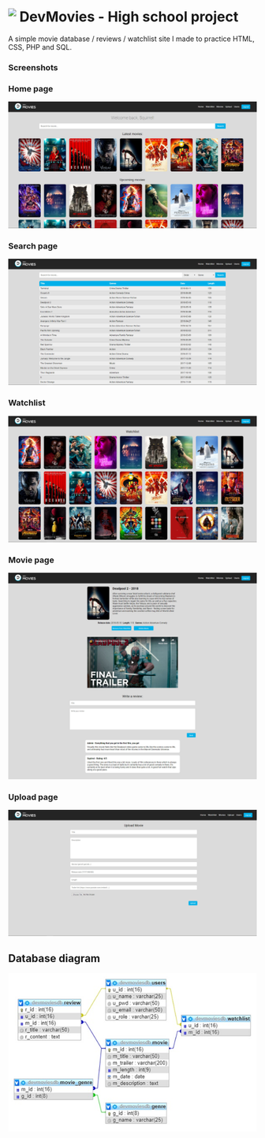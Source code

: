 #  <img align="top" height=40 src="resources/logo.ico"/> DevMovies - High school project 

<p>A simple movie database / reviews / watchlist site I made to practice HTML, CSS, PHP and SQL.</p>

### Screenshots

### Home page
<img src="readme images/Home.jpg"/>

### Search page
<img src="readme images/Search.jpg"/>

### Watchlist
<img src="readme images/Watchlist.jpg"/>

### Movie page
<img src="readme images/Movie.jpg"/>

### Upload page
<img src="readme images/Upload.jpg"/>

## Database diagram 
<img src="readme images/sqltable.jpg"/>
